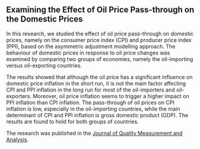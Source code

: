 ## **Examining the Effect of Oil Price Pass-through on the Domestic Prices**

In this research, we studied the effect of oil price pass-through on domestic prices, namely on the consumer price index (CPI) and producer price index (PPI), based on the asymmetric adjustment modelling approach. The behaviour of domestic prices in response to oil price changes was examined by comparing two groups of economies, namely the oil-importing versus oil-exporting countries.

The results showed that although the oil price has a significant influence on domestic price inflation in the short run, it is not the main factor affecting CPI and PPI inflation in the long run for most of the oil-importers and oil-exporters. Moreover, oil price inflation seems to trigger a higher impact on PPI inflation than CPI inflation. The pass-through of oil prices on CPI inflation is low, especially in the oil-importing countries, while the main determinant of CPI and PPI inflation is gross domestic product (GDP). The results are found to hold for both groups of countries.

The research was published in the [Journal of Quality Measurement and Analysis](https://www.ukm.my/jqma/v16-1/jqma-16-1-paper1.pdf).
